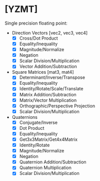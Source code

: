 # [YZMT]

Single precision floating point:

+ Direction Vectors [vec2, vec3, vec4]
  - [x] Cross/Dot Product
  - [x] Equality/Inequality
  - [x] Magnitude/Normalize
  - [x] Negation
  - [x] Scalar Division/Multiplication
  - [x] Vector Addition/Subtraction

+ Square Matrices [mat3, mat4]
  - [x] Determinant/Inverse/Transpose
  - [x] Equality/Inequality
  - [x] Identity/Rotate/Scale/Translate
  - [x] Matrix Addition/Subtraction
  - [x] Matrix/Vector Multiplication
  - [x] Orthographic/Perspective Projection
  - [x] Scalar Division/Multiplication

+ Quaternions
  - [x] Conjugate/Inverse
  - [x] Dot Product
  - [x] Equality/Inequality
  - [x] Get3x3Matrix/Get4x4Matrix
  - [x] Identity/Rotate
  - [x] Magnitude/Normalize
  - [x] Negation
  - [x] Quaternion Addition/Subtraction
  - [x] Quaternion Multiplication
  - [x] Scalar Division/Multiplication
